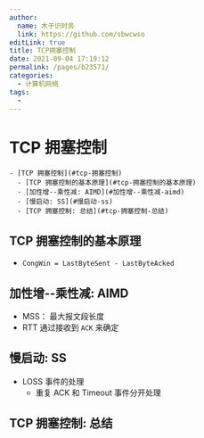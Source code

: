 ```yaml
---
author: 
  name: 木子识时务
  link: https://github.com/sbwcwso
editLink: true
title: TCP拥塞控制
date: 2021-09-04 17:19:12
permalink: /pages/b23571/
categories: 
  - 计算机网络
tags: 
  - 
---
```


# TCP 拥塞控制


```markmap
- [TCP 拥塞控制](#tcp-拥塞控制)
  - [TCP 拥塞控制的基本原理](#tcp-拥塞控制的基本原理)
  - [加性增--乘性减: AIMD](#加性增--乘性减-aimd)
  - [慢启动: SS](#慢启动-ss)
  - [TCP 拥塞控制: 总结](#tcp-拥塞控制-总结)
```

## TCP 拥塞控制的基本原理

* `CongWin = LastByteSent - LastByteAcked`

## 加性增--乘性减: AIMD

* MSS： 最大报文段长度
* RTT 通过接收到 `ACK` 来确定

## 慢启动: SS

* LOSS 事件的处理
  * 重复 ACK 和 Timeout 事件分开处理

## TCP 拥塞控制: 总结


